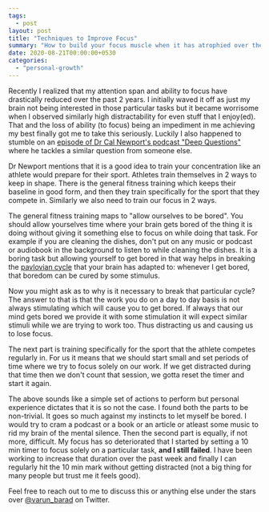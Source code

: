 ```yaml
---
tags:
  - post
layout: post
title: "Techniques to Improve Focus"
summary: "How to build your focus muscle when it has atrophied over the years"
date: 2020-08-21T00:00:00+0530
categories:
  - "personal-growth"
---
```


Recently I realized that my attention span and ability to focus have drastically reduced over the past 2 years. I initially waved it off as just my brain not being interested in those particular tasks but it became worrisome when I observed similarly high distractability for even stuff that I enjoy(ed). That and the loss of ability (to focus) being an impediment in me achieving my best finally got me to take this seriously. Luckily I also happened to stumble on an [episode of Dr Cal Newport's podcast "Deep Questions"](https://www.buzzsprout.com/1121972/4005569-improving-concentration-influential-books-and-figuring-out-what-to-focus-on-deep-questions) where he tackles a similar question from someone else.

Dr Newport mentions that it is a good idea to train your concentration like an athlete would prepare for their sport. Athletes train themselves in 2 ways to keep in shape. There is the general fitness training which keeps their baseline in good form, and then they train specifically for the sport that they compete in. Similarly we also need to train our focus in 2 ways.

The general fitness training maps to "allow ourselves to be bored". You should allow yourselves time where your brain gets bored of the thing it is doing without giving it something else to focus on while doing that task. For example if you are cleaning the dishes, don't put on any music or podcast or audiobook in the background to listen to while cleaning the dishes. It is a boring task but allowing yourself to get bored in that way helps in breaking the [pavlovian cycle](https://en.wikipedia.org/wiki/Classical_conditioning) that your brain has adapted to: whenever I get bored, that boredom can be cured by some stimulus.

Now you might ask as to why is it necessary to break that particular cycle? The answer to that is that the work you do on a day to day basis is not always stimulating which will cause you to get bored. If always that our mind gets bored we provide it with some stimulation it will expect similar stimuli while we are trying to work too. Thus distracting us and causing us to lose focus.

The next part is training specifically for the sport that the athlete competes regularly in. For us it means that we should start small and set periods of time where we try to focus solely on our work. If we get distracted during that time then we don't count that session, we gotta reset the timer and start it again.

The above sounds like a simple set of actions to perform but personal experience dictates that it is so not the case. I found both the parts to be non-trivial. It goes so much against my instincts to let myself be bored. I would try to cram a podcast or a book or an article or atleast some music to rid my brain of the mental silence. Then the second part is equally, if not more, difficult. My focus has so deteriorated that I started by setting a 10 min timer to focus solely on a particular task, **and I still failed**. I have been working to increase that duration over the past week and finally I can regularly hit the 10 min mark without getting distracted (not a big thing for many people but trust me it feels good).

Feel free to reach out to me to discuss this or anything else under the stars over [@varun_barad](https://twitter.com/varun_barad) on Twitter.
